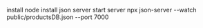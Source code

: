 install node
install json server
start server
npx json-server --watch public/productsDB.json --port 7000 